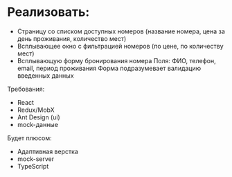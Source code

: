 # Реализовать:

- Страницу со списком доступных номеров (название номера, цена за день проживания, количество мест)
- Всплывающее окно с фильтрацией номеров (по цене, по количеству мест)
- Всплывающую форму бронирования номера
  Поля: ФИО, телефон, email, период проживания
  Форма подразумевает валидацию введенных данных

Требования:

- React
- Redux/MobX
- Ant Design (ui)
- mock-данные

Будет плюсом:

- Адаптивная верстка
- mock-server
- TypeScript
